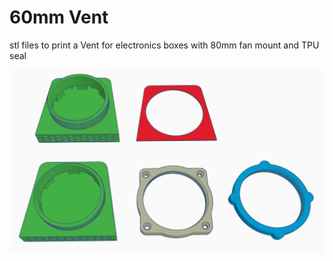 # 60mm Vent

stl files to print a Vent for electronics boxes with 80mm fan mount and TPU seal




<img src=https://github.com/DnG-Crafts/3D_Printables/blob/main/80mm%20Vent/image.jpg><br>



